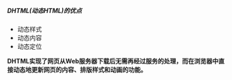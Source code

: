 ##### DHTML(动态HTML)的优点
- 动态样式
- 动态内容
- 动态定位

**DHTML实现了网页从Web服务器下载后无需再经过服务的处理，而在浏览器中直接动态地更新网页的内容、排版样式和动画的功能。**